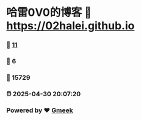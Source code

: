 # 哈雷0V0的博客 :link: https://02halei.github.io 
### :page_facing_up: [11](https://02halei.github.io/tag.html) 
### :speech_balloon: 6 
### :hibiscus: 15729 
### :alarm_clock: 2025-04-30 20:07:20 
### Powered by :heart: [Gmeek](https://github.com/Meekdai/Gmeek)
